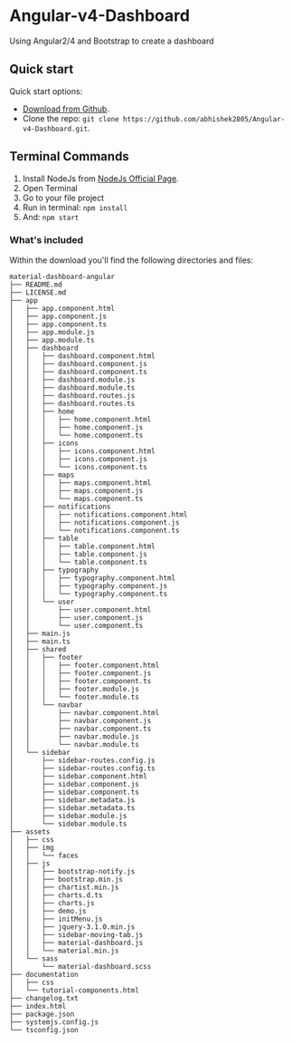 # Angular-v4-Dashboard
Using Angular2/4 and Bootstrap to create a dashboard  

## Quick start

Quick start options:

- [Download from Github](https://github.com/abhishek2805/Angular-v4-Dashboard).
- Clone the repo: `git clone https://github.com/abhishek2805/Angular-v4-Dashboard.git`.

## Terminal Commands

1. Install NodeJs from [NodeJs Official Page](https://nodejs.org/en).
2. Open Terminal
3. Go to your file project
4. Run in terminal: ```npm install```
5. And: ```npm start```

### What's included

Within the download you'll find the following directories and files:

```
material-dashboard-angular
├── README.md
├── LICENSE.md
├── app
│   ├── app.component.html
│   ├── app.component.js
│   ├── app.component.ts
│   ├── app.module.js
│   ├── app.module.ts
│   ├── dashboard
│   │   ├── dashboard.component.html
│   │   ├── dashboard.component.js
│   │   ├── dashboard.component.ts
│   │   ├── dashboard.module.js
│   │   ├── dashboard.module.ts
│   │   ├── dashboard.routes.js
│   │   ├── dashboard.routes.ts
│   │   ├── home
│   │   │   ├── home.component.html
│   │   │   ├── home.component.js
│   │   │   └── home.component.ts
│   │   ├── icons
│   │   │   ├── icons.component.html
│   │   │   ├── icons.component.js
│   │   │   └── icons.component.ts
│   │   ├── maps
│   │   │   ├── maps.component.html
│   │   │   ├── maps.component.js
│   │   │   └── maps.component.ts
│   │   ├── notifications
│   │   │   ├── notifications.component.html
│   │   │   ├── notifications.component.js
│   │   │   └── notifications.component.ts
│   │   ├── table
│   │   │   ├── table.component.html
│   │   │   ├── table.component.js
│   │   │   └── table.component.ts
│   │   ├── typography
│   │   │   ├── typography.component.html
│   │   │   ├── typography.component.js
│   │   │   └── typography.component.ts
│   │   └── user
│   │       ├── user.component.html
│   │       ├── user.component.js
│   │       └── user.component.ts
│   ├── main.js
│   ├── main.ts
│   ├── shared
│   │   ├── footer
│   │   │   ├── footer.component.html
│   │   │   ├── footer.component.js
│   │   │   ├── footer.component.ts
│   │   │   ├── footer.module.js
│   │   │   └── footer.module.ts
│   │   └── navbar
│   │       ├── navbar.component.html
│   │       ├── navbar.component.js
│   │       ├── navbar.component.ts
│   │       ├── navbar.module.js
│   │       └── navbar.module.ts
│   └── sidebar
│       ├── sidebar-routes.config.js
│       ├── sidebar-routes.config.ts
│       ├── sidebar.component.html
│       ├── sidebar.component.js
│       ├── sidebar.component.ts
│       ├── sidebar.metadata.js
│       ├── sidebar.metadata.ts
│       ├── sidebar.module.js
│       └── sidebar.module.ts
├── assets
│   ├── css
│   ├── img
│   │   └── faces
│   ├── js
│   │   ├── bootstrap-notify.js
│   │   ├── bootstrap.min.js
│   │   ├── chartist.min.js
│   │   ├── charts.d.ts
│   │   ├── charts.js
│   │   ├── demo.js
│   │   ├── initMenu.js
│   │   ├── jquery-3.1.0.min.js
│   │   ├── sidebar-moving-tab.js
│   │   ├── material-dashboard.js
│   │   └── material.min.js
│   └── sass
│       └── material-dashboard.scss
├── documentation
│   ├── css
│   └── tutorial-components.html
├── changelog.txt
├── index.html
├── package.json
├── systemjs.config.js
└── tsconfig.json

```

